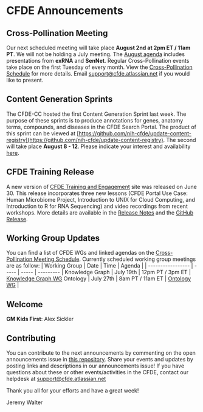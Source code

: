# CFDE Announcements

## Cross-Pollination Meeting
Our next scheduled meeting will take place **August 2nd at 2pm ET / 11am PT**.  We will not be holding a July meeting. The [August agenda](https://docs.google.com/document/d/1XKPhtaO9uT41dfEgmJchjC-pg0PYO_onWlowMl4AQGM/edit?usp=sharing) includes presentations from **exRNA** and **SenNet**. Regular Cross-Pollination events take place on the first Tuesday of every month. View the [Cross-Pollination Schedule](https://docs.google.com/spreadsheets/d/1hQAeOLkivUZZnwZ_KxfGw3neezMaWbrPk9nnFiKfQGA/edit?usp=sharing) for more details. Email [support@cfde.atlassian.net](mailto:support@cfde.atlassian.net) if you would like to present.

## Content Generation Sprints
The CFDE-CC hosted the first Content Generation Sprint last week. The purpose of these sprints is to produce annotations for genes, anatomy terms, compounds, and diseases in the CFDE Search Portal. The product of this sprint can be viewed at [https://github.com/nih-cfde/update-content-registry](https://github.com/nih-cfde/update-content-registry). The second will take place **August 8 - 12**. Please indicate your interest and availability [here](https://forms.gle/zppvKfF5NQPXj4sr9). 

## CFDE Training Release
A new version of [CFDE Training and Engagement](https://training.nih-cfde.org/en/latest/) site was released on June 30. This release incorporates three new lessons (CFDE Portal Use Case: Human Microbiome Project, Introduction to UNIX for Cloud Computing, and Introduction to R for RNA Sequencing) and video recordings from recent workshops. More details are available in the [Release Notes](https://training.nih-cfde.org/en/latest/Release-Notes/) and the [GitHub Release](https://github.com/nih-cfde/training-and-engagement/releases/tag/2022.06).

## Working Group Updates
You can find a list of CFDE WGs and linked agendas on the [Cross-Pollination Meeting Schedule](https://docs.google.com/spreadsheets/d/1hQAeOLkivUZZnwZ_KxfGw3neezMaWbrPk9nnFiKfQGA/edit?usp=sharing). Currently scheduled working group meetings are as follow: 
| Working Group | Date | Time | Agenda |
| ----------------- | ----- | ----- | --------- | 
Knowledge Graph | July 19th | 12pm PT / 3pm ET | [Knowledge Graph WG](https://docs.google.com/document/d/1WvpkLxWPW0XxZsam6jEJeEUQr2sQ0EWC/edit?usp=sharing&ouid=111367545760360703840&rtpof=true&sd=true)
Ontology | July 27th | 8am PT / 11am ET | [Ontology WG](https://docs.google.com/document/d/1VoHHBeWfol6XNJa3kzOnOFuTaIrcLYbqKYQcOnj1oh4/edit?usp=sharing) |

## Welcome
**GM Kids First**: Alex Sickler

## Contributing
You can contribute to the next announcements by commenting on the open announcements issue in [this repository](https://github.com/nih-cfde/announcements/issues). Share your events and updates by posting links and descriptions in our announcements issue! If you have questions about these or other events/activities in the CFDE, contact our helpdesk at support@cfde.atlassian.net

Thank you all for your efforts and have a great week!

Jeremy Walter
